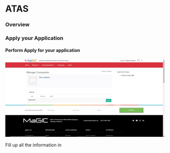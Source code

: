 # ATAS

### Overview



### Apply your Application

#### Perform Apply for your application

![](../../.gitbook/assets/01.jpg)

Fill up all the information in 

